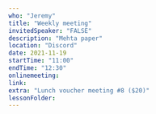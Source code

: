 ```yaml
---
who: "Jeremy"
title: "Weekly meeting"
invitedSpeaker: "FALSE"
description: "Mehta paper"
location: "Discord"
date: 2021-11-19
startTime: "11:00"
endTime: "12:30"
onlinemeeting: 
link: 
extra: "Lunch voucher meeting #8 ($20)"
lessonFolder: 
---
```

